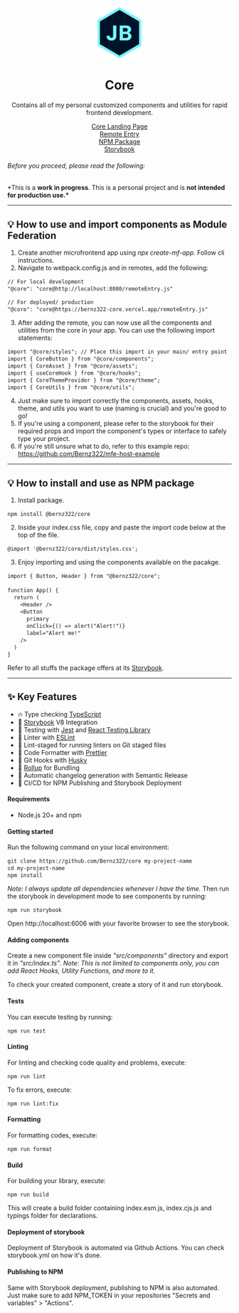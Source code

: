 <div align="center">
  <img alt="Logo" src="https://raw.githubusercontent.com/Bernz322/my-portfolio/main/src/assets/logo/logo.png" width="100" />
</div>
<h1 align="center">Core</h1>
<p align="center">
 Contains all of my personal customized components and utilities for rapid frontend development.
</p>

<div align="center">
    <a href="https://bernz322-core.vercel.app/" target="_blank" rel='noreferrer'>Core Landing Page</a><br>
    <a href="https://bernz322-core.vercel.app/remoteEntry.js" target="_blank" rel='noreferrer'>Remote Entry</a><br>
    <a href="https://www.npmjs.com/package/@bernz322/core" target="_blank" rel='noreferrer'>NPM Package</a><br>
    <a href="https://bernz322.github.io/core/" target="_blank" rel='noreferrer'>Storybook</a>
</div>

###### Before you proceed, please read the following:

\*This is a **work in progress**. This is a personal project and is **not intended for production use.\***

<hr />

## 💡 How to use and import components as Module Federation

1. Create another microfrontend app using _npx create-mf-app_. Follow cli instructions.
2. Navigate to webpack.config.js and in remotes, add the following:

```
// For local development
"@core": "core@http://localhost:8080/remoteEntry.js"
```

```
// For deployed/ production
"@core": "core@https://bernz322-core.vercel.app/remoteEntry.js"
```

3. After adding the remote, you can now use all the components and utilities from the core in your app. You can use the following import statements:

```
import "@core/styles"; // Place this import in your main/ entry point
import { CoreButton } from "@core/components";
import { CoreAsset } from "@core/assets";
import { useCoreHook } from "@core/hooks";
import { CoreThemeProvider } from "@core/theme";
import { CoreUtils } from "@core/utils";
```

4. Just make sure to import correctly the components, assets, hooks, theme, and utils you want to use (naming is crucial) and you're good to go!
5. If you're using a component, please refer to the storybook for their required props and import the component's types or interface to safely type your project.
6. If you're still unsure what to do, refer to this example repo: https://github.com/Bernz322/mfe-host-example

<hr />

## 💡 How to install and use as NPM package

1. Install package.

```
npm install @bernz322/core
```

2. Inside your index.css file, copy and paste the import code below at the top of the file.

```
@import '@bernz322/core/dist/styles.css';
```

3. Enjoy importing and using the components available on the pacakge.

```
import { Button, Header } from "@bernz322/core";

function App() {
  return (
    <Header />
    <Button
      primary
      onClick={() => alert("Alert!")}
      label="Alert me!"
    />
  )
}
```

Refer to all stuffs the package offers at its [Storybook](https://bernz322.github.io/core/).

<hr />

## ✨ Key Features

- 🔥 Type checking [TypeScript](https://www.typescriptlang.org/)
- 🎉 [Storybook](https://storybook.js.org/) V8 Integration
- 👷 Testing with [Jest](https://jestjs.io/) and [React Testing Library](https://testing-library.com/)
- 📏 Linter with [ESLint](https://eslint.org/)
- 🚫 Lint-staged for running linters on Git staged files
- 💖 Code Formatter with [Prettier](https://prettier.io/)
- 🦊 Git Hooks with [Husky](https://typicode.github.io/husky/)
- :scroll: [Rollup](https://rollupjs.org/) for Bundling
- 🎁 Automatic changelog generation with Semantic Release
- 🤖 CI/CD for NPM Publishing and Storybook Deployment

#### Requirements

- Node.js 20+ and npm

#### Getting started

Run the following command on your local environment:

```
git clone https://github.com/Bernz322/core my-project-name
cd my-project-name
npm install
```

_Note: I always update all dependencies whenever I have the time._
Then run the storybook in development mode to see components by running:

```
npm run storybook
```

Open http://localhost:6006 with your favorite browser to see the storybook.

#### Adding components

Create a new component file inside _"src/components"_ directory and export it in _"src/index.ts"_.
_Note: This is not limited to components only, you can add React Hooks, Utility Functions, and more to it._

To check your created component, create a story of it and run storybook.

#### Tests

You can execute testing by running:

```
npm run test
```

#### Linting

For linting and checking code quality and problems, execute:

```
npm run lint
```

To fix errors, execute:

```
npm run lint:fix
```

#### Formatting

For formatting codes, execute:

```
npm run format
```

#### Build

For building your library, execute:

```
npm run build
```

This will create a build folder containing index.esm.js, index.cjs.js and typings folder for declarations.

#### Deployment of storybook

Deployment of Storybook is automated via Github Actions. You can check storybook.yml on how it's done.

#### Publishing to NPM

Same with Storybook deployment, publishing to NPM is also automated. Just make sure to add NPM_TOKEN in your repositories "Secrets and variables" > "Actions".
